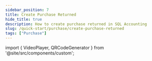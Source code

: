 ```yaml
---
sidebar_position: 7
title: Create Purchase Returned
hide_title: true
description: How to create purchase returned in SQL Accounting
slug: /quick-start/purchase/create-purchase-returned
tags: ["Purchase"]
---
```


import { VideoPlayer, QRCodeGenerator } from '@site/src/components/custom';
 
<QRCodeGenerator url="https://www.youtube.com/embed/nkUm4MALWUg?autoplay=1" />

<VideoPlayer 
  videoId="nkUm4MALWUg" 
    title="Purchase Returned"
/>
    
      
